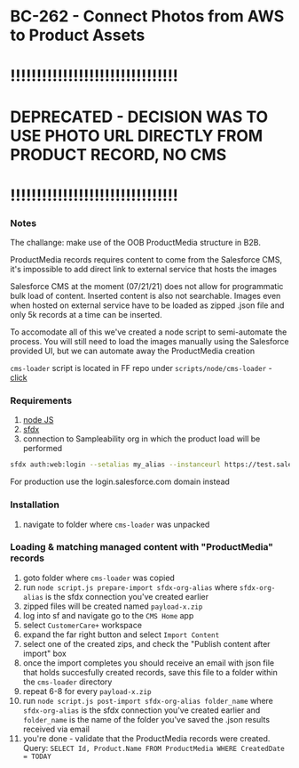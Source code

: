 # BC-262 - Connect Photos from AWS to Product Assets

# !!!!!!!!!!!!!!!!!!!!!!!!!!!!!!!!
# DEPRECATED - DECISION WAS TO USE PHOTO URL DIRECTLY FROM PRODUCT RECORD, NO CMS
# !!!!!!!!!!!!!!!!!!!!!!!!!!!!!!!!

### Notes
The challange: make use of the OOB ProductMedia structure in B2B. 

ProductMedia records requires content to come from the Salesforce CMS, it's impossible
to add direct link to external service that hosts the images

Salesforce CMS at the moment (07/21/21) does not allow for programmatic bulk load of content.
Inserted content is also not searchable. Images even when hosted on external service have
to be loaded as zipped .json file and only 5k records at a time can be inserted.

To accomodate all of this we've created a node script to semi-automate the process.
You will still need to load the images manually using the Salesforce provided UI, but we 
can automate away the ProductMedia creation

`cms-loader` script is located in FF repo under `scripts/node/cms-loader` - [click](https://bitbucket.org/sampleCompanycorp/Sampleability-dev/src/master/scripts/node/cms-loader)

### Requirements 
1. [node JS](https://nodejs.org/en/download/)
1. [sfdx](https://developer.salesforce.com/docs/atlas.en-us.sfdx_setup.meta/sfdx_setup/sfdx_setup_install_cli.htm)
1. connection to Sampleability org in which the product load will be performed
```bash
sfdx auth:web:login --setalias my_alias --instanceurl https://test.salesforce.com
```
For production use the login.salesforce.com domain instead


### Installation
1. navigate to folder where `cms-loader` was unpacked

### Loading & matching managed content with "ProductMedia" records

1. goto folder where `cms-loader` was copied
2. run `node script.js prepare-import sfdx-org-alias` where `sfdx-org-alias` is the sfdx connection you've created earlier
3. zipped files will be created named `payload-x.zip`
4. log into sf and navigate go to the `CMS Home` app
5. select `CustomerCare+` workspace 
6. expand the far right button and select `Import Content`
7. select one of the created zips, and check the "Publish content after import" box
8. once the import completes you should receive an email with json file that holds succesfully created records, save this file to a folder within the `cms-loader` directory
9. repeat 6-8 for every `payload-x.zip`
10. run `node script.js post-import sfdx-org-alias folder_name` where `sfdx-org-alias` is the sfdx connection you've created earlier and `folder_name` is the name of the folder you've saved the .json results received via email
11. you're done - validate that the ProductMedia records were created. 
Query: `SELECT Id, Product.Name FROM ProductMedia WHERE CreatedDate = TODAY`



